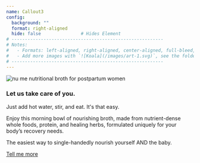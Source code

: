 ```yaml
---
name: Callout3
config:
  background: ""
  format: right-aligned
  hide: false               # Hides Element
# ---------------------------------------------------------
# Notes:
#   - Formats: left-aligned, right-aligned, center-aligned, full-bleed, big-numbers
#   - Add more images with `![Koala](/images/art-1.svg)`, see the folder: static/images
# ---------------------------------------------------------
---
```


<section>

![nu me nutritional broth for postpartum women](/images/sequence.svg)

</section>

<section>

### **Let us take care of you.**

Just add hot water, stir, and eat.  It's that easy.

Enjoy this morning bowl of nourishing broth, made from nutrient-dense whole foods, protein, and healing herbs, formulated uniquely for your body’s recovery needs.

The easiest way to single-handedly nourish yourself AND the baby.

<a href="#tell-me-more" class="callout-cta">Tell me more</a>

</section>
